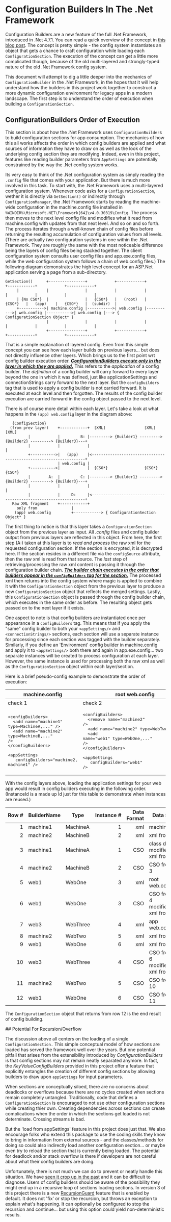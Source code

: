 # Configuration Builders In The .Net Framework

Configuration Builders are a new feature of the full .Net Framework, introduced in .Net 4.7.1. You can read a quick overview of
the concept in [this blog post](http://jeffreyfritz.com/2017/11/modern-configuration-for-asp-net-4-7-1-with-configurationbuilders/).
The concept is pretty simple - the config system instantiates an object that gets a chance to craft configuration while loading each
`ConfigurationSection`. The execution of the concept can get a little more complicated though, because of the old multi-layered and
strongly-typed nature of the old .Net Framework config system.

This document will attempt to dig a little deeper into the mechanics of `ConfigurationBuilder` in the .Net Framework, in the hopes
that it will help understand how the builders in this project work together to construct a more dynamic configuration environment
for legacy apps in a modern landscape. The first step is to understand the order of execution when building a `ConfigurationSection`.


## ConfigurationBuilders Order of Execution
This section is about how the .Net Framework uses `ConfigurationBuilder`s to build configuration sections for app consumption.
The mechanics of how this all works affects the order in which config builders are applied and what sources of information they have
to draw on as well as the look of the underlying config section they are modifying. Indeed, even in this project, features like reading
builder parameters from `AppSettings` are potentially constrained by the way the .Net config system works.

Its very easy to think of the .Net configuration system as simply reading the `.config` file that comes with your application. But there is much more involved
in this task. To start with, the .Net Framework uses a multi-layered configuration system. Whenever code asks for a `ConfigurationSection`, wether it is directly
via `GetSection()` or indirectly through `ConfigurationManager`, the .Net Framework starts by reading the machine-wide configuration in the machine.config
file installed in `%WINDIR%\Microsoft.NET\Framework[64]\v4.0.30319\Config`. The process then moves to the next level config file and modifies what it
read from machine.config with updates from that next level. And so on and so forth. The process iterates through a well-known chain of config files before
returning the resulting accumulation of configuration values from all levels. (There are actually *two* configuration systems in one within the .Net Framework.
They are roughly the same with the most noticeable difference being the layers of config files being stacked together. The client configuration system consults
user config files and app.exe.config files, while the web configuration system follows a chain of web.config files.) The following diagram demonstrates the
high level concept for an ASP.Net application serving a page from a sub-directory.

```
GetSection()      +----------------+            +------------+            +------------+            +------------+
     |            |                |            |            |            |            |            |            |
     | {No CSO*}  |                |   {CSO*}   |   (root)   |   {CSO*}   |   (app)    |   {CSO*}   |  (subdir)  |
     +----------->| machine.config |----------->| web.config |----------->| web.config |----------->| web.config |---> { ConfigurationSection Object* }
                  |                |            |            |            |            |            |            |
                  +----------------+            +------------+            +------------+            +------------+
```

That is a simple explanation of layered config. Even from this simple concept you can see how each layer builds on previous layers... but does not directly
influence other layers. Which brings us to the first point wrt config builder execution order. <u>***ConfigurationBuilders execute only in the layer in which they
are applied.***</u> This refers to the _application_ of a config builder. The _definition_ of a config builder will carry forward to every layer beyond the one in which
it was defined, just like applicationSettings and connectionStrings carry forward to the next layer. But the `configBuilders` tag that is used to apply a config
builder is not carried forward. It is executed at each level and then forgotten. The results of the config builder execution are carried forward in the config
object passed to the next level.

There is of course more detail within each layer. Let's take a look at what happens in the `(app) web.config` layer in the diagram above:

```
   {ConfigSection}
  (from prev layer)    +------------+  [XML]                 [XML]                 [XML]               
          |            |         B: |---------> {Builder1} ---------> {Builder2} ---------> {Builder3}---+
          |            |            |                                                                    |
          +----------->|   (app)    |<-------------------------------------------------------------------+
                       | web.config |
          +----------->|            |  {CSO*}                {CSO*}                {CSO*}              
          |        A:  |         C: |---------> {Builder1} ---------> {Builder2} ---------> {Builder3}---+
          |            |            |                                                                    |
          |            |     D:     |<-------------------------------------------------------------------+
   Raw XML fragment    +------------+
     only from               |
    (app) web.config         +------------> { ConfigurationSection Object* }
```

The first thing to notice is that this layer takes a `ConfigurationSection` object from the previous layer as input. All *.config* files and config builder output
from previous layers are reflected in this object. From here, the first step (A:) taken at this layer is to *read and process* the raw xml for the requested configuration
section. If the section is encrypted, it is decrypted here. If the section resides in a different file via the `configSource` attribute, then the raw xml is read from
that source. The *last* step of retrieving/processing the raw xml content is passing it through the configuration builder chain. <u>***The builder chain executes in
the order that builders appear in the `configBuilders` tag for the section.***</u> The processed xml then returns into the config system where magic is applied to
combine it with the `ConfigurationSection` object from the previous layer to produce a new `ConfigurationSection` object that reflects the merged settings.
Lastly, this `ConfigurationSection` object is passed through the config builder chain, which executes in the same order as before. The resulting object gets passed
on to the next layer if it exists.

One aspect to note is that config builders are instantiated once per appearance in a `configBuilders` tag. This means that if you apply the "same" config builder to
both your `<appSettings/>` and `<connectionStrings/>` sections, each section will use a separate instance for processing since each section was tagged
with the builder separately. Similarly, if you define an 'Environment' config builder in machine.config and apply it to `<appSettings/>` both there and
again in app.exe.config... two separate instances will be created to process configuration at each layer. However, the same instance is used for processing both
the raw xml as well as the `ConfigurationSection` object within each layer/section.

Here is a brief pseudo-config example to demonstrate the order of execution:

| machine.config | root web.config | app web.config |
| -------------- | --------------- | -------------- |
| check 1 | check 2 | bananas |
| <pre>&lt;configBuilders&gt;<br/>&nbsp;&nbsp;&lt;add name="machine1" type=MachineA,..." /&gt;<br/>&nbsp;&nbsp;&lt;add name="machine2" type=MachineB,..." /&gt;<br/>&lt;/configBuilders&gt;<br/><br/>&lt;appSettings<br/>&nbsp;&nbsp;&nbsp;configBuilders="machine2, machine1" /&gt;</pre> | <pre>&lt;configBuilders&gt;<br/>&nbsp;&nbsp;&lt;remove name="machine2" /&gt;<br/>&nbsp;&nbsp;&lt;add name="machine2" type=WebTwo,..." /&gt;<br/>&nbsp;&nbsp;&lt;add name="web1" type=WebOne,..." /&gt;<br/>&lt;/configBuilders&gt;<br/><br/>&lt;appSettings<br/>&nbsp;&nbsp;&nbsp;configBuilders="web1" /&gt;</pre> | <pre>&lt;configBuilders&gt;<br/>&nbsp;&nbsp;&lt;add name="web3" type=WebThree,..." /&gt;<br/>&lt;/configBuilders&gt;<br/><br/>&lt;appSettings<br/>&nbsp;&nbsp;&nbsp;configBuilders="web3,machine2,web1" /&gt;</pre> |

With the config layers above, loading the application settings for your web app would result in config builders executing in the following order. (InstanceId is a made
up Id just for this table to demonstrate when instances are reused.)

| Row&nbsp;# | BuilderName | Type | Instance&nbsp;# | Data Format | Data Source |
| ---: | ----------- | ---- | ---------: | ----------: | ----------- |
| 1 | machine1 | MachineA | 1 | xml | machine.config |
| 2 | machine2 | MachineB | 2 | xml | xml from row 1 |
| 3 | machine1 | MachineA | 1 | CSO | class defaults<br/>modified by<br/>xml from row 2 |
| 4 | machine2 | MachineB | 2 | CSO | CSO from row 3 |
| 5 | web1 | WebOne | 3 | xml | root web.config |
| 6 | web1 | WebOne | 3 | CSO | CSO from row 4<br/>modified by<br/>xml from row 5 |
| 7 | web3 | WebThree | 4 | xml | app web.config |
| 8 | machine2 | WebTwo | 5 | xml | xml from row 7 |
| 9 | web1 | WebOne | 6 | xml | xml from row 8 |
| 10 | web3 | WebThree | 4 | CSO | CSO from row 6<br/>modified by<br/>xml from row 9 |
| 11 | machine2 | WebTwo | 5 | CSO | CSO from row 10 |
| 12 | web1 | WebOne | 6 | CSO | CSO from row 11 |

The `ConfigurationSection` object that returns from row 12 is the end result of config building.

<a name="recursion"/>
## Potential For Recursion/Overflow

The discussion above all centers on the loading of a single `ConfigurationSection.` This simple conceptual model of how sections
are loaded has served the framework well over the years. But one potential pitfall that arises from the extensibility introduced by *ConfigurationBuilders*
is that config sections may not remain neatly separated anymore. In fact, the *KeyValueConfigBuilders* provided in this project offer
a feature that explicitly entangles the creation of different config sections by allowing builders to draw upon `appSettings` for
input parameters.


When sections are conceptually siloed, there are no concerns about deadlocks or overflows because there are no cycles created when
sections remain completely untangled. Traditionally, code that defines a `ConfigurationSection` is encouraged to not use other configuration
sections while creating thier own. Creating dependencies across sections can create complications when the order in which the sections
get loaded is not determinate. Crossing streams is bad. 

But the 'load from appSettings' feature in this project does just that. We also encourage folks who extend this package to use the coding skills
they know to bring in information from external sources - and the classes/methods for doing so could also indirectly load another configuration
section... or maybe even try to reload the section that is currently being loaded. The potential for deadlock and/or stack overflow is there if
developers are not careful about what their config builders are doing.

Unfortunately, there is not much we can do to prevent or neatly handle this situation. We have [seen it crop up in the past](#61) and it
can be difficult to diagnose. Users of config builders should be aware of the possibility they might end up in a recursive loop of
sections loading sections. In version 3 of this project there is a new [RecursionGuard](#TODO) feature that is enabled by default. It
does not 'fix' or stop the recursion, but throws an exception to explain what's happening. It can optionally be configured to stop the
recursion and continue... but using this option could yield non-deterministic results.
